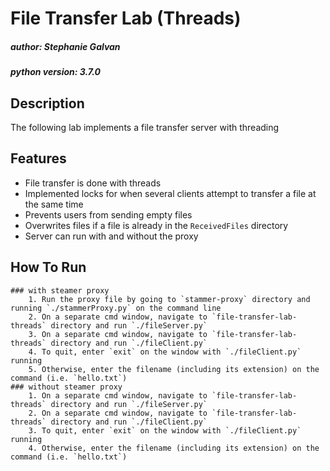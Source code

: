 # File Transfer Lab (Threads)
##### author: Stephanie Galvan
##### python version: 3.7.0

## Description
The following lab implements a file transfer server with threading

## Features
* File transfer is done with threads
* Implemented locks for when several clients attempt to transfer a file at the same time
* Prevents users from sending empty files
* Overwrites files if a file is already in the `ReceivedFiles` directory
* Server can run with and without the proxy

## How To Run
    ### with steamer proxy
        1. Run the proxy file by going to `stammer-proxy` directory and running `./stammerProxy.py` on the command line
        2. On a separate cmd window, navigate to `file-transfer-lab-threads` directory and run `./fileServer.py`
        3. On a separate cmd window, navigate to `file-transfer-lab-threads` directory and run `./fileClient.py`
        4. To quit, enter `exit` on the window with `./fileClient.py` running
        5. Otherwise, enter the filename (including its extension) on the command (i.e. `hello.txt`)
    ### without steamer proxy
        1. On a separate cmd window, navigate to `file-transfer-lab-threads` directory and run `./fileServer.py`
        2. On a separate cmd window, navigate to `file-transfer-lab-threads` directory and run `./fileClient.py`
        3. To quit, enter `exit` on the window with `./fileClient.py` running
        4. Otherwise, enter the filename (including its extension) on the command (i.e. `hello.txt`)